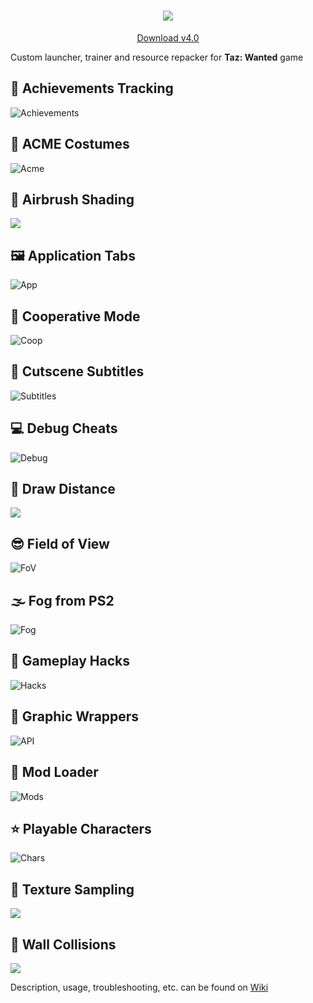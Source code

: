 <h1 align="center">
<img align="center" src="./Screenshots/Logo.png"><br>
</h1>

<p align="center">
<a href="https://github.com/MuxaJlbl4/Taz_Wanted_trainer_and_patcher/releases/download/v4.0/Taz.Wanted.Trainer.Patcher.exe">Download v4.0</a>
</p>

Custom launcher, trainer and resource repacker for **Taz: Wanted** game

## 🥪 Achievements Tracking
![Achievements](./Screenshots/Achievements.png)

## 🧢 ACME Costumes
![Acme](./Screenshots/Acme.png)

## 🔦 Airbrush Shading
<img src="Screenshots/Shading.webp" onerror="this.onerror=null;this.src='Screenshots/Shading.gif';">

## 🖼 Application Tabs
![App](./Screenshots/App.png)

## 🎀 Cooperative Mode
![Coop](./Screenshots/Coop.png)

## 💬 Cutscene Subtitles
![Subtitles](./Screenshots/Subtitles.png)

## 💻 Debug Cheats
![Debug](./Screenshots/Debug.png)

## 👀 Draw Distance
<img src="Screenshots/Distance.webp" onerror="this.onerror=null;this.src='Screenshots/Distance.gif';">

## 😎 Field of View
![FoV](./Screenshots/FoV.png)

## 🌫️ Fog from PS2
![Fog](./Screenshots/Fog.png)

## 🫥 Gameplay Hacks
![Hacks](./Screenshots/Hacks.png)

## 🍫 Graphic Wrappers
![API](./Screenshots/API.png)

## 🎁 Mod Loader
![Mods](./Screenshots/Mods.png)

## ⭐ Playable Characters
![Chars](./Screenshots/Chars.png)

## 👾 Texture Sampling
<img src="Screenshots/Sampling.webp" onerror="this.onerror=null;this.src='Screenshots/Sampling.gif';">

## 👻 Wall Collisions
<img src="Screenshots/Walls.webp" onerror="this.onerror=null;this.src='Screenshots/Walls.gif';">

Description, usage, troubleshooting, etc. can be found on [Wiki](https://github.com/MuxaJlbl4/Taz_Wanted_trainer_and_patcher/wiki)
